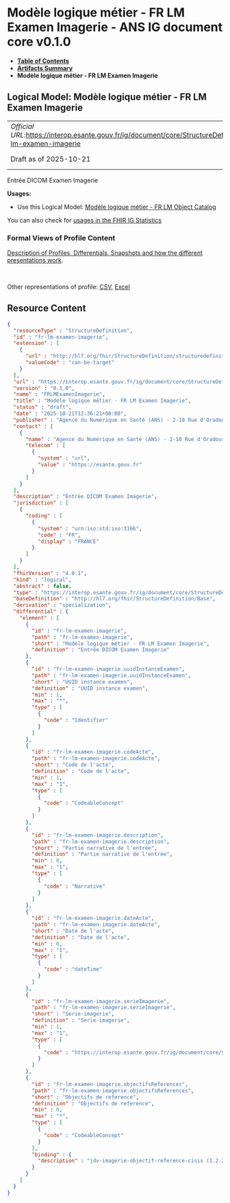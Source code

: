 # Modèle logique métier - FR LM Examen Imagerie - ANS IG document core v0.1.0

* [**Table of Contents**](toc.md)
* [**Artifacts Summary**](artifacts.md)
* **Modèle logique métier - FR LM Examen Imagerie**

## Logical Model: Modèle logique métier - FR LM Examen Imagerie 

| | |
| :--- | :--- |
| *Official URL*:https://interop.esante.gouv.fr/ig/document/core/StructureDefinition/fr-lm-examen-imagerie | *Version*:0.1.0 |
| Draft as of 2025-10-21 | *Computable Name*:FRLMExamenImagerie |

 
Entrée DICOM Examen Imagerie 

**Usages:**

* Use this Logical Model: [Modèle logique métier - FR LM Object Catalog](StructureDefinition-fr-lm-object-catalog.md)

You can also check for [usages in the FHIR IG Statistics](https://packages2.fhir.org/xig/ans.document.fr.core|current/StructureDefinition/fr-lm-examen-imagerie)

### Formal Views of Profile Content

 [Description of Profiles, Differentials, Snapshots and how the different presentations work](http://build.fhir.org/ig/FHIR/ig-guidance/readingIgs.html#structure-definitions). 

 

Other representations of profile: [CSV](StructureDefinition-fr-lm-examen-imagerie.csv), [Excel](StructureDefinition-fr-lm-examen-imagerie.xlsx) 



## Resource Content

```json
{
  "resourceType" : "StructureDefinition",
  "id" : "fr-lm-examen-imagerie",
  "extension" : [
    {
      "url" : "http://hl7.org/fhir/StructureDefinition/structuredefinition-type-characteristics",
      "valueCode" : "can-be-target"
    }
  ],
  "url" : "https://interop.esante.gouv.fr/ig/document/core/StructureDefinition/fr-lm-examen-imagerie",
  "version" : "0.1.0",
  "name" : "FRLMExamenImagerie",
  "title" : "Modèle logique métier - FR LM Examen Imagerie",
  "status" : "draft",
  "date" : "2025-10-21T12:36:21+00:00",
  "publisher" : "Agence du Numérique en Santé (ANS) - 2-10 Rue d'Oradour-sur-Glane, 75015 Paris",
  "contact" : [
    {
      "name" : "Agence du Numérique en Santé (ANS) - 2-10 Rue d'Oradour-sur-Glane, 75015 Paris",
      "telecom" : [
        {
          "system" : "url",
          "value" : "https://esante.gouv.fr"
        }
      ]
    }
  ],
  "description" : "Entrée DICOM Examen Imagerie",
  "jurisdiction" : [
    {
      "coding" : [
        {
          "system" : "urn:iso:std:iso:3166",
          "code" : "FR",
          "display" : "FRANCE"
        }
      ]
    }
  ],
  "fhirVersion" : "4.0.1",
  "kind" : "logical",
  "abstract" : false,
  "type" : "https://interop.esante.gouv.fr/ig/document/core/StructureDefinition/fr-lm-examen-imagerie",
  "baseDefinition" : "http://hl7.org/fhir/StructureDefinition/Base",
  "derivation" : "specialization",
  "differential" : {
    "element" : [
      {
        "id" : "fr-lm-examen-imagerie",
        "path" : "fr-lm-examen-imagerie",
        "short" : "Modèle logique métier - FR LM Examen Imagerie",
        "definition" : "Entrée DICOM Examen Imagerie"
      },
      {
        "id" : "fr-lm-examen-imagerie.uuidInstanceExamen",
        "path" : "fr-lm-examen-imagerie.uuidInstanceExamen",
        "short" : "UUID instance examen",
        "definition" : "UUID instance examen",
        "min" : 1,
        "max" : "*",
        "type" : [
          {
            "code" : "Identifier"
          }
        ]
      },
      {
        "id" : "fr-lm-examen-imagerie.codeActe",
        "path" : "fr-lm-examen-imagerie.codeActe",
        "short" : "Code de l'acte",
        "definition" : "Code de l'acte",
        "min" : 1,
        "max" : "1",
        "type" : [
          {
            "code" : "CodeableConcept"
          }
        ]
      },
      {
        "id" : "fr-lm-examen-imagerie.description",
        "path" : "fr-lm-examen-imagerie.description",
        "short" : "Partie narrative de l'entrée",
        "definition" : "Partie narrative de l'entrée",
        "min" : 0,
        "max" : "1",
        "type" : [
          {
            "code" : "Narrative"
          }
        ]
      },
      {
        "id" : "fr-lm-examen-imagerie.dateActe",
        "path" : "fr-lm-examen-imagerie.dateActe",
        "short" : "Date de l'acte",
        "definition" : "Date de l'acte",
        "min" : 0,
        "max" : "1",
        "type" : [
          {
            "code" : "dateTime"
          }
        ]
      },
      {
        "id" : "fr-lm-examen-imagerie.serieImagerie",
        "path" : "fr-lm-examen-imagerie.serieImagerie",
        "short" : "Serie-imagerie",
        "definition" : "Serie-imagerie",
        "min" : 1,
        "max" : "1",
        "type" : [
          {
            "code" : "https://interop.esante.gouv.fr/ig/document/core/StructureDefinition/fr-lm-serie-imagerie"
          }
        ]
      },
      {
        "id" : "fr-lm-examen-imagerie.objectifsReferences",
        "path" : "fr-lm-examen-imagerie.objectifsReferences",
        "short" : "Objectifs de reference",
        "definition" : "Objectifs de reference",
        "min" : 0,
        "max" : "*",
        "type" : [
          {
            "code" : "CodeableConcept"
          }
        ],
        "binding" : {
          "description" : "jdv-imagerie-objectif-reference-cisis (1.2.250.1.213.1.1.5.672)"
        }
      }
    ]
  }
}

```
